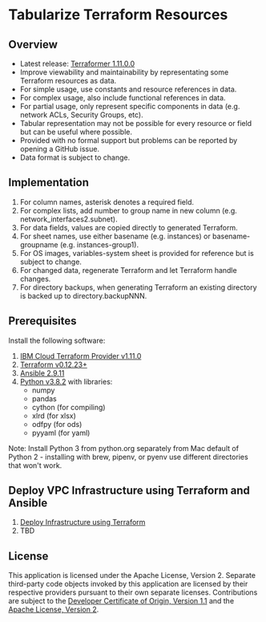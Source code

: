 # Tabularize Terraform Resources

## Overview

- Latest release: [Terraformer 1.11.0.0](/releases/releases.md)
- Improve viewability and maintainability by representating some Terraform resources as data.
- For simple usage, use constants and resource references in data.
- For complex usage, also include functional references in data.
- For partial usage, only represent specific components in data (e.g. network ACLs, Security Groups, etc).
- Tabular representation may not be possible for every resource or field but can be useful where possible.
- Provided with no formal support but problems can be reported by opening a GitHub issue.
- Data format is subject to change.

## Implementation

1. For column names, asterisk denotes a required field.
2. For complex lists, add number to group name in new column (e.g. network_interfaces2.subnet).
3. For data fields, values are copied directly to generated Terraform.
4. For sheet names, use either basename (e.g. instances) or basename-groupname (e.g. instances-group1).
5. For OS images, variables-system sheet is provided for reference but is subject to change.
6. For changed data, regenerate Terraform and let Terraform handle changes. 
7. For directory backups, when generating Terraform an existing directory is backed up to directory.backupNNN. 

## Prerequisites

Install the following software:
1. [IBM Cloud Terraform Provider v1.11.0](https://github.com/IBM-Cloud/terraform-provider-ibm/releases)
2. [Terraform v0.12.23+](https://www.terraform.io/downloads.html)
3. [Ansible 2.9.11](https://docs.ansible.com/ansible/latest/index.html)
4. [Python v3.8.2](https://www.python.org/downloads/) with libraries:
    - numpy
    - pandas
    - cython (for compiling)
    - xlrd (for xlsx)
    - odfpy (for ods)
    - pyyaml (for yaml)

Note: Install Python 3 from python.org separately from Mac default of Python 2 - installing with brew, pipenv, or pyenv use different directories that won't work.

## Deploy VPC Infrastructure using Terraform and Ansible

1. [Deploy Infrastructure using Terraform](/docs/terraform.md)
2. TBD

## License

This application is licensed under the Apache License, Version 2.  Separate third-party code objects invoked by this application are licensed by their respective providers pursuant to their own separate licenses.  Contributions are subject to the [Developer Certificate of Origin, Version 1.1](https://developercertificate.org/) and the [Apache License, Version 2](https://www.apache.org/licenses/LICENSE-2.0.txt).

